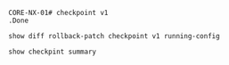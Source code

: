 
```
CORE-NX-01# checkpoint v1
.Done
```
```
show diff rollback-patch checkpoint v1 running-config 
```
```
show checkpint summary
```
